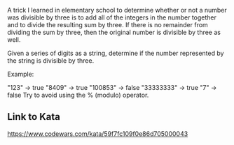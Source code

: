 A trick I learned in elementary school to determine whether or not a number was divisible by three is to add all of the integers in the number together and to divide the resulting sum by three. If there is no remainder from dividing the sum by three, then the original number is divisible by three as well.

Given a series of digits as a string, determine if the number represented by the string is divisible by three.

Example:

"123"      -> true
"8409"     -> true
"100853"   -> false
"33333333" -> true
"7"        -> false
Try to avoid using the % (modulo) operator.

## Link to Kata
https://www.codewars.com/kata/59f7fc109f0e86d705000043